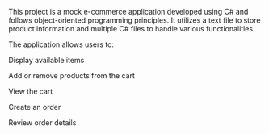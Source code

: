 This project is a mock e-commerce application developed using C# and follows object-oriented programming principles. It utilizes a text file to store product information and multiple C# files to handle various functionalities. 

The application allows users to:

Display available items

Add or remove products from the cart

View the cart

Create an order 

Review order details
